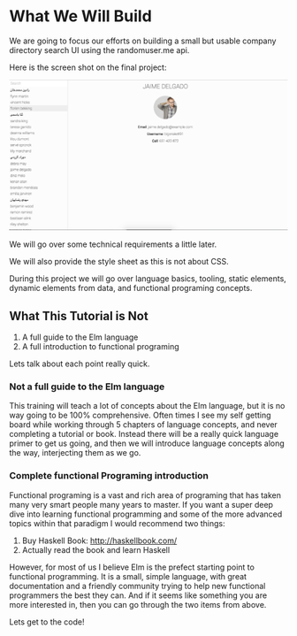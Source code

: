 # What We Will Build

We are going to focus our efforts on building a small but usable company directory search UI using the randomuser.me api.

Here is the screen shot on the final project:

![alt text](../../imgs/final-project.png "Final Project")

We will go over some technical requirements a little later.

We will also provide the style sheet as this is not about CSS.

During this project we will go over language basics, tooling, static elements, dynamic elements from data, and functional programing concepts.

## What This Tutorial is Not

1. A full guide to the Elm language
2. A full introduction to functional programing

Lets talk about each point really quick.

### Not a full guide to the Elm language

This training will teach a lot of concepts about the Elm language, but it is no way going to be 100% comprehensive. Often times I see my self getting board while working through 5 chapters of language concepts, and never completing a tutorial or book. Instead there will be a really quick language primer to get us going, and then we will introduce language concepts along the way, interjecting them as we go.

### Complete functional Programing introduction

Functional programing is a vast and rich area of programing that has taken many very smart people many years to master. If you want a super deep dive into learning functional programming and some of the more advanced topics within that paradigm I would recommend two things:

1. Buy Haskell Book: http://haskellbook.com/
2. Actually read the book and learn Haskell

However, for most of us I believe Elm is the prefect starting point to functional programming. It is a small, simple language, with great documentation and a friendly community trying to help new functional programmers the best they can. And if it seems like something you are more interested in, then you can go through the two items from above.

Lets get to the code!
